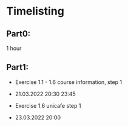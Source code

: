 # Timelisting

## Part0:

1 hour

## Part1:

- Exercise 1.1 - 1.6 course information, step 1
+ 21.03.2022 20:30 23:45

- Exercise 1.6 unicafe step 1
+ 23.03.2022 20:00

